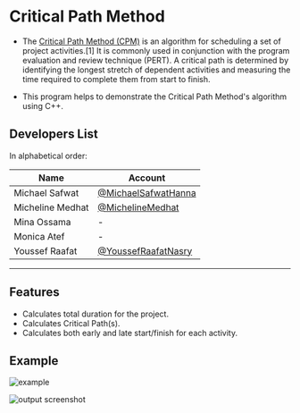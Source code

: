 # Critical Path Method

- The [Critical Path Method (CPM)](https://en.wikipedia.org/wiki/Critical_path_method) is an algorithm for scheduling a set of project activities.[1] It is commonly used in conjunction with the program evaluation and review technique (PERT). A critical path is determined by identifying the longest stretch of dependent activities and measuring the time required to complete them from start to finish.

- This program helps to demonstrate the Critical Path Method's algorithm using C++.

## Developers List

In alphabetical order:

| Name             | Account                                                      |
| ---------------- | ------------------------------------------------------------ |
| Michael Safwat   | [@MichaelSafwatHanna](https://github.com/MichaelSafwatHanna) |
| Micheline Medhat | [@MichelineMedhat](https://github.com/MichelineMedhat)       |
| Mina Ossama      | -                                                            |
| Monica Atef      | -                                                            |
| Youssef Raafat   | [@YoussefRaafatNasry](https://github.com/YoussefRaafatNasry) |

---

## Features

- Calculates total duration for the project.
- Calculates Critical Path(s).
- Calculates both early and late start/finish for each activity.

## Example

![example](https://user-images.githubusercontent.com/41103290/50292261-511e3980-0479-11e9-8d83-90a998af8cfc.jpg)

![output screenshot](https://user-images.githubusercontent.com/41103290/47539068-bbc65500-d8ce-11e8-85b6-e834da1162b5.jpg)